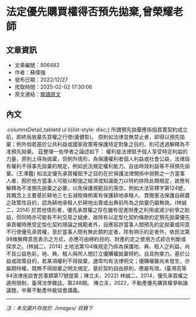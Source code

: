 # 法定優先購買權得否預先拋棄,曾榮耀老師

## 文章資訊
- 文章編號：906482
- 作者：蘇偉強
- 發布日期：2022/12/27
- 爬取時間：2025-02-02 17:30:06
- 原文連結：[閱讀原文](https://real-estate.get.com.tw/Columns/detail.aspx?no=906482)

## 內文
.columnsDetail_tabletd ul li{list-style: disc;}
所謂預先拋棄應係指買賣契約成立前，即終局放棄先買權之行使(黃健彰)。
原則如法律並無禁止者，即得以預先拋棄；例外倘若基於公共利益或國家政策等保護特定對象之目的，則可透過解釋為不准預先拋棄。
茲整理一些學者之論述如下：
權利是法律賦予個人享受特定利益的力量，原則上得為拋棄，但例外情形，為保護權利者個人利益或社會公益，法律設有權利不得事先拋棄的規定，例如民法規定權利能力、自由時效利益等不得預先拋棄。(王澤鑑)
如法定優先承買權賦予之目的在於保護法律關係中弱勢之一方當事人者，囿於他方當事人可能以較強之經濟或知識能力以特約排除此類規定，故應有解釋為不准預先拋棄之必要，以免保護規範目的落空。例如大法官釋字第124號，其概念上主要基於耕地三七五減租條例寓有保護耕地承租人、貫徹憲法保護自耕農之政策性目的，認為耕地承租人於耕地出賣或出典前所為之拋棄仍屬無效。(林誠二，2014)
於其他情形者，優先承買權之存在雖有促進財產之利用或減少紛爭之助益，但同時亦可能有不利交易之疑慮，故除有以定型化契約條款約定預先拋棄優先承買權時應受定型化契約理論之規範者外，自應容許當事人間預先約定拋棄或同意不行使優先承買權，至於當事人間有無此類約定者，除有明示約定者外，依民法第98條解釋意思表示之方式，亦應可由締約目的、財產約定之使用方式綜合判斷或探求之。(林誠二，2014)
土地法第104條規定乃係為保護地、典、租人之利益，尚不具公益色彩，地、典、租人與所人間訂立優購權拋棄特約，自具拘束力。基於公益或政策目的，若某項權利不得拋棄，通常均有法律明文；優購權雖尚未發生，亦屬期待權，既無不得拋棄之明文規定，基於契約自由原則，應屬有效。(臺灣高等84法律座談會民事類第17號提案；陳立夫，2022)
林誠二，2014，優先承買權之適用限制，臺灣法學雜誌，第248期。
陳立夫，2022，不動產優先購買權爭執諸議題，中華不動產仲裁協會講義。

---
*注：本文圖片存放於 ./images/ 目錄下*
